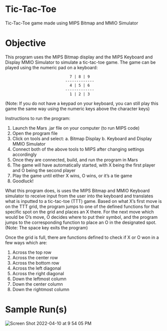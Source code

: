 # Tic-Tac-Toe
Tic-Tac-Toe game made using MIPS Bitmap and MMIO Simulator

# Objective
This program uses the MIPS Bitmap display and the MIPS Keyboard and Display MMIO Simulator to simulate a tic-tac-toe game. The game can be played using the numeric pad on a keyboard: 
```output
						     7 | 8 | 9
						   -------------
						     4 | 5 | 6
						   -------------
						     1 | 2 | 3
```
						 
(Note: If you do not have a keypad on your keyboard, you can still play this game the same way using the numeric keys 
above the character keys)

Instructions to run the program:
1.	Launch the Mars .jar file on your computer (to run MIPS code)
2.	Open the program file
3.	Click on tools and select:
a.	Bitmap Display
b.	Keyboard and Display MMIO Simulator
4.	Connect both of the above tools to MIPS after changing settings accordingly
5.	Once they are connected, build, and run the program in Mars
6.	The game will have automatically started, with X being the first player and O being the second player
7.	Play the game until either X wins, O wins, or it’s a tie game
8.	Goodluck!

What this program does, is uses the MIPS Bitmap and MMIO Keyboard simulator to receive input from the user into the 
keyboard and translates what is inputted to a tic-tac-toe (TTT) game. Based on what X’s first move is on the TTT 
grid, the program jumps to one of the defined functions for that specific spot on the grid and places an X there. 
For the next move which would be O’s move, O decides where to put their symbol, and the program jumps to the 
corresponding function to place an O in the designated spot. (Note: The space key exits the program)

Once the grid is full, there are functions defined to check if X or O won in a few ways which are:
1.	Across the top row
2.	Across the center row
3.	Across the bottom row
4.	Across the left diagonal
5.	Across the right diagonal
6.	Down the leftmost column
7.	Down the center column
8.	Down the rightmost column

# Sample Run(s)
![Screen Shot 2022-04-10 at 9 54 05 PM](https://user-images.githubusercontent.com/87043795/162808985-f0b7d188-a7d9-40e7-abbe-75ada93af3bf.png)
